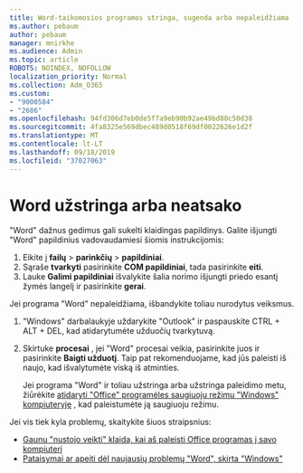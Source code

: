 ```yaml
---
title: Word-taikomosios programos stringa, sugenda arba nepaleidžiama
ms.author: pebaum
author: pebaum
manager: mnirkhe
ms.audience: Admin
ms.topic: article
ROBOTS: NOINDEX, NOFOLLOW
localization_priority: Normal
ms.collection: Adm_O365
ms.custom:
- "9000584"
- "2686"
ms.openlocfilehash: 94fd306d7eb0de5f7a9eb90b92ae49bd80c50d38
ms.sourcegitcommit: 4fa8325e569dbec489d0518f69df0022626e1d2f
ms.translationtype: MT
ms.contentlocale: lt-LT
ms.lasthandoff: 09/18/2019
ms.locfileid: "37027063"
---
```

# <a name="word-crashes-or-doesnt-respond"></a>Word užstringa arba neatsako

"Word" dažnus gedimus gali sukelti klaidingas papildinys. Galite išjungti "Word" papildinius vadovaudamiesi šiomis instrukcijomis:

1. Eikite į **failų** > **parinkčių** > **papildiniai**.
2. Sąraše **tvarkyti** pasirinkite **COM papildiniai**, tada pasirinkite **eiti**.
3. Lauke **Galimi papildiniai** išvalykite šalia norimo išjungti priedo esantį žymės langelį ir pasirinkite **gerai**.

Jei programa "Word" nepaleidžiama, išbandykite toliau nurodytus veiksmus.

1.   "Windows" darbalaukyje uždarykite "Outlook" ir paspauskite CTRL + ALT + DEL, kad atidarytumėte užduočių tvarkytuvą. 
2. Skirtuke **procesai** , jei "Word" procesai veikia, pasirinkite juos ir pasirinkite **Baigti užduotį**. Taip pat rekomenduojame, kad jūs paleisti iš naujo, kad išvalytumėte viską iš atminties.

    Jei programa "Word" ir toliau užstringa arba užstringa paleidimo metu, žiūrėkite [atidaryti "Office" programėles saugiuoju režimu "Windows" kompiuteryje](https://support.office.com/en-us/article/Open-Office-apps-in-safe-mode-on-a-Windows-PC-dedf944a-5f4b-4afb-a453-528af4f7ac72) , kad paleistumėte ją saugiuoju režimu.

Jei vis tiek kyla problemų, skaitykite šiuos straipsnius: 
- [Gaunu "nustojo veikti" klaida, kai aš paleisti Office programas į savo kompiuterį](https://support.office.com/article/52bd7985-4e99-4a35-84c8-2d9b8301a2fa)
- [Pataisymai ar apeiti dėl naujausių problemų "Word", skirta "Windows"](https://support.office.com/article/bf6bf17c-2807-4871-83ce-e337ae8f0b86)